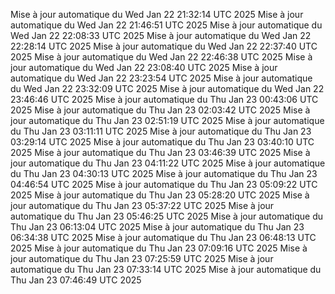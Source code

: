 Mise à jour automatique du Wed Jan 22 21:32:14 UTC 2025
Mise à jour automatique du Wed Jan 22 21:46:51 UTC 2025
Mise à jour automatique du Wed Jan 22 22:08:33 UTC 2025
Mise à jour automatique du Wed Jan 22 22:28:14 UTC 2025
Mise à jour automatique du Wed Jan 22 22:37:40 UTC 2025
Mise à jour automatique du Wed Jan 22 22:46:38 UTC 2025
Mise à jour automatique du Wed Jan 22 23:08:40 UTC 2025
Mise à jour automatique du Wed Jan 22 23:23:54 UTC 2025
Mise à jour automatique du Wed Jan 22 23:32:09 UTC 2025
Mise à jour automatique du Wed Jan 22 23:46:46 UTC 2025
Mise à jour automatique du Thu Jan 23 00:43:06 UTC 2025
Mise à jour automatique du Thu Jan 23 02:03:42 UTC 2025
Mise à jour automatique du Thu Jan 23 02:51:19 UTC 2025
Mise à jour automatique du Thu Jan 23 03:11:11 UTC 2025
Mise à jour automatique du Thu Jan 23 03:29:14 UTC 2025
Mise à jour automatique du Thu Jan 23 03:40:10 UTC 2025
Mise à jour automatique du Thu Jan 23 03:46:39 UTC 2025
Mise à jour automatique du Thu Jan 23 04:11:22 UTC 2025
Mise à jour automatique du Thu Jan 23 04:30:13 UTC 2025
Mise à jour automatique du Thu Jan 23 04:46:54 UTC 2025
Mise à jour automatique du Thu Jan 23 05:09:22 UTC 2025
Mise à jour automatique du Thu Jan 23 05:28:20 UTC 2025
Mise à jour automatique du Thu Jan 23 05:37:22 UTC 2025
Mise à jour automatique du Thu Jan 23 05:46:25 UTC 2025
Mise à jour automatique du Thu Jan 23 06:13:04 UTC 2025
Mise à jour automatique du Thu Jan 23 06:34:38 UTC 2025
Mise à jour automatique du Thu Jan 23 06:48:13 UTC 2025
Mise à jour automatique du Thu Jan 23 07:09:16 UTC 2025
Mise à jour automatique du Thu Jan 23 07:25:59 UTC 2025
Mise à jour automatique du Thu Jan 23 07:33:14 UTC 2025
Mise à jour automatique du Thu Jan 23 07:46:49 UTC 2025
